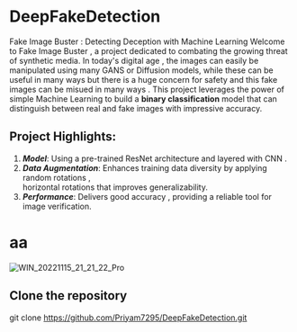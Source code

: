 # DeepFakeDetection
Fake Image Buster : Detecting Deception with Machine Learning
Welcome to Fake Image Buster , a project dedicated to combating the growing threat of synthetic media.
In today's digital age , the images can easily be manipulated using many GANS or Diffusion models, while these can be useful in many ways but there is a huge concern for safety and this fake images can be misued in many ways .
This project leverages the power of simple Machine Learning to build a **binary classification** model that can distinguish between real and fake images with impressive accuracy.

## Project Highlights:

   1. ***Model***:   Using a pre-trained ResNet architecture and layered with CNN .
   1. ***Data Augmentation***:   Enhances training data diversity by applying random rotations ,  
     horizontal rotations that improves generalizability.
   1. ***Performance***:   Delivers good accuracy , providing a reliable tool for image verification.


   
# aa
![WIN_20221115_21_21_22_Pro](https://github.com/Priyam7295/DeepFakeDetection/assets/136225328/b004b665-c3f5-4874-a053-17d0728a5c90)

## Clone the repository
git clone https://github.com/Priyam7295/DeepFakeDetection.git
